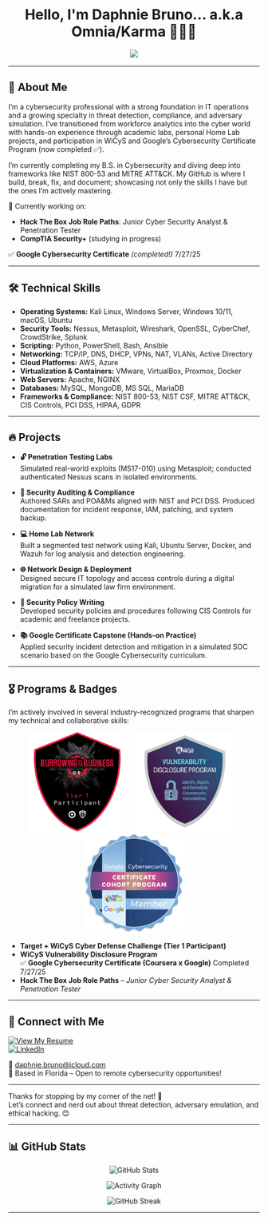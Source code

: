 <h1 align="center">Hello, I'm Daphnie Bruno… a.k.a Omnia/Karma 👩🏾‍💻</h1>

<p align="center">
  <img src="https://readme-typing-svg.demolab.com?font=Fira+Code&size=24&pause=1800&width=1025&repeat=true&lines=Cybersecurity+Analyst+%7C+Threat+Detection+%7C+Red+Team++%7C+HTB+Apprentice" />
</p>

---

## 🌟 About Me

I’m a cybersecurity professional with a strong foundation in IT operations and a growing specialty in threat detection, compliance, and adversary simulation. I’ve transitioned from workforce analytics into the cyber world with hands-on experience through academic labs, personal Home Lab projects, and participation in WiCyS and Google’s Cybersecurity Certificate Program (now completed ✅).

I’m currently completing my B.S. in Cybersecurity and diving deep into frameworks like NIST 800-53 and MITRE ATT&CK. My GitHub is where I build, break, fix, and document; showcasing not only the skills I have but the ones I’m actively mastering.

🧪 Currently working on:  
- **Hack The Box Job Role Paths**: Junior Cyber Security Analyst & Penetration Tester  
- **CompTIA Security+** (studying in progress)


✅ **Google Cybersecurity Certificate** *(completed!)*  7/27/25

---

## 🛠️ Technical Skills

- **Operating Systems:** Kali Linux, Windows Server, Windows 10/11, macOS, Ubuntu  
- **Security Tools:** Nessus, Metasploit, Wireshark, OpenSSL, CyberChef, CrowdStrike, Splunk  
- **Scripting:** Python, PowerShell, Bash, Ansible  
- **Networking:** TCP/IP, DNS, DHCP, VPNs, NAT, VLANs, Active Directory  
- **Cloud Platforms:** AWS, Azure  
- **Virtualization & Containers:** VMware, VirtualBox, Proxmox, Docker  
- **Web Servers:** Apache, NGINX  
- **Databases:** MySQL, MongoDB, MS SQL, MariaDB  
- **Frameworks & Compliance:** NIST 800-53, NIST CSF, MITRE ATT&CK, CIS Controls, PCI DSS, HIPAA, GDPR  

---

## 🔥 Projects

- **🔓 Penetration Testing Labs**  
  Simulated real-world exploits (MS17-010) using Metasploit; conducted authenticated Nessus scans in isolated environments.

- **🧾 Security Auditing & Compliance**  
  Authored SARs and POA&Ms aligned with NIST and PCI DSS. Produced documentation for incident response, IAM, patching, and system backup.

- **💻 Home Lab Network**  
  Built a segmented test network using Kali, Ubuntu Server, Docker, and Wazuh for log analysis and detection engineering.

- **🌐 Network Design & Deployment**  
  Designed secure IT topology and access controls during a digital migration for a simulated law firm environment.

- **📜 Security Policy Writing**  
  Developed security policies and procedures following CIS Controls for academic and freelance projects.

- **📚 Google Certificate Capstone (Hands-on Practice)**  
  Applied security incident detection and mitigation in a simulated SOC scenario based on the Google Cybersecurity curriculum.

---

## 🎖️ Programs & Badges

I’m actively involved in several industry-recognized programs that sharpen my technical and collaborative skills:

<p align="center">
  <img src="https://github.com/OmniaParatus3288/OmniaParatus3288/blob/main/images/Tier%201%20Badge.png?raw=true" alt="Target WiCyS Cyber Defense Challenge Tier 1 Badge" width="200"/>
  &nbsp;&nbsp;
  <img src="https://github.com/OmniaParatus3288/OmniaParatus3288/blob/main/images/WiCyS%20VDP%202025%20-%20Badge.png?raw=true" alt="WiCyS Vulnerability Disclosure Program Badge" width="200"/>
  &nbsp;&nbsp;
  <img src="https://github.com/OmniaParatus3288/OmniaParatus3288/blob/main/images/googlewicys.png?raw=true" alt="Google Cybersecurity Cohort Badge" width="200"/>
</p>

- **Target + WiCyS Cyber Defense Challenge (Tier 1 Participant)**  
- **WiCyS Vulnerability Disclosure Program**  
✅ **Google Cybersecurity Certificate (Coursera x Google)**  Completed 7/27/25
- **Hack The Box Job Role Paths** – *Junior Cyber Security Analyst & Penetration Tester*

---

## 🤝 Connect with Me

[![View My Resume](https://img.shields.io/badge/GitHub-Resume-blue?style=for-the-badge&logo=github)](https://github.com/OmniaParatus3288/Resume)  
[![LinkedIn](https://img.shields.io/badge/LinkedIn-Connect-blue?style=for-the-badge&logo=linkedin)](https://www.linkedin.com/in/bruno-daphnie/)

📧 [daphnie.bruno@icloud.com](mailto:daphnie.bruno@icloud.com)  
📍 Based in Florida – Open to remote cybersecurity opportunities!

---

Thanks for stopping by my corner of the net! 💜  
Let’s connect and nerd out about threat detection, adversary emulation, and ethical hacking. 😊

---

## 📊 GitHub Stats

<p align="center">
  <img src="https://github-readme-stats.vercel.app/api?username=OmniaParatus3288&show_icons=true&theme=dracula" alt="GitHub Stats" />
</p>

<p align="center">
  <img src="https://github-readme-activity-graph.vercel.app/graph?username=OmniaParatus3288&theme=dracula" alt="Activity Graph" />
</p>

<p align="center">
  <img src="https://streak-stats.demolab.com?user=OmniaParatus3288&theme=dracula&date_format=M%20j%5B%2C%20Y%5D" alt="GitHub Streak" />
</p>

---
